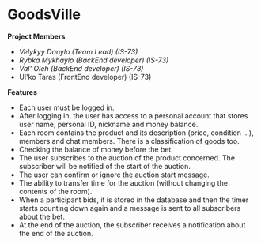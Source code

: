﻿# GoodsVille

**Project Members**
 - *Velykyy Danylo (Team Lead) (IS-73)*
 - *Rybka Mykhaylo (BackEnd developer) (IS-73)*
 - *Val' Oleh (BackEnd developer) (IS-73)*
 - Ul'ko Taras (FrontEnd developer) (IS-73)

**Features**

 - Each user must be logged in.
 -  After logging in, the user has access to a personal account that stores user name, personal ID, nickname and money balance.
 - Each room contains the product and its description (price, condition ...), members and chat members. There is a classification of goods too.
 - Checking the balance of money before the bet.
 -  The user subscribes to the auction of the product concerned. The subscriber will be notified of the start of the auction.
 -  The user can confirm or ignore the auction start message.
 -  The ability to transfer time for the auction (without changing the contents of the room).
 - When a participant bids, it is stored in the database and then the timer starts counting down again and a message is sent to all subscribers about the bet.
 - At the end of the auction, the subscriber receives a notification about the end of the auction.

 

